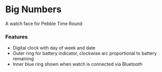 # Big Numbers
A watch face for Pebble Time Round

### Features
- Digital clock with day of week and date
- Outer ring for battery indicator, clockwise arc proportional to battery remaining
- Inner blue ring shown when watch is connected via Bluetooth